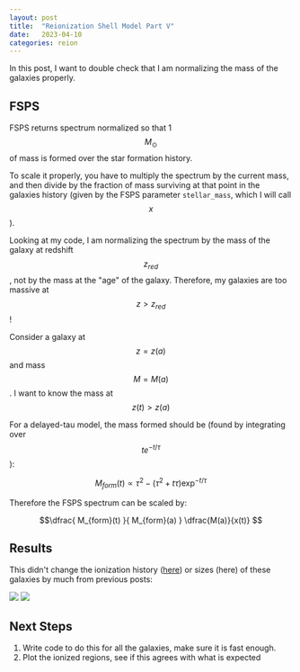 ```yaml
---
layout: post
title:  "Reionization Shell Model Part V"
date:   2023-04-10
categories: reion
---
```


In this post, I want to double check that I am normalizing the mass of the galaxies properly.

## FSPS

FSPS returns spectrum normalized so that 1  $$M_{\odot}$$ of mass is formed over the star formation history.

To scale it properly, you have to multiply the spectrum by the current mass, and then divide by the fraction of mass surviving at that point in the galaxies history (given by the FSPS parameter <code>stellar_mass</code>, which I will call $$x$$).

Looking at my code, I am normalizing the spectrum by the mass of the galaxy at redshift $$z_{red}$$, not by the mass at the "age" of the galaxy. Therefore, my galaxies are too massive at $$z>z_{red}$$!

Consider a galaxy at $$z=z (a)$$ and mass $$M=M(a)$$. I want to know the mass at $$z(t)>z (a)$$

For a delayed-tau model, the mass formed should be (found by integrating over $$te^{-t/\tau}$$):

$$M_{form}(t) \propto \tau^2 - (\tau^2 + t\tau) \exp^{-t/\tau}$$


Therefore the FSPS spectrum can be scaled by:

$$\dfrac{ M_{form}(t) }{ M_{form}(a) } \dfrac{M(a)}{x(t)} $$




## Results



This didn't change the ionization history (<a href="https://ndrakos.github.io/blog/reion/Reionization_Shell_Model_Part_II/">here</a>) or sizes (<a hfref="https://ndrakos.github.io/blog/reion/Reionization_Shell_Model_Part_IV/">here</a>) of these galaxies by much from previous posts:

<img src="{{ site.baseurl }}/assets/plots/20230410_Nion.png">

<img src="{{ site.baseurl }}/assets/plots/20230410_Volume.png">



## Next Steps

1. Write code to do this for all the galaxies, make sure it is fast enough.
2. Plot the ionized regions, see if this agrees with what is expected
